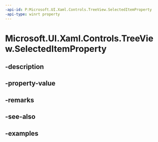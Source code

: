 ```yaml
---
-api-id: P:Microsoft.UI.Xaml.Controls.TreeView.SelectedItemProperty
-api-type: winrt property
---
```


# Microsoft.UI.Xaml.Controls.TreeView.SelectedItemProperty

<!--
public static Windows.UI.Xaml.DependencyProperty SelectedItemProperty { get; }
-->


## -description

## -property-value

## -remarks

## -see-also

## -examples



